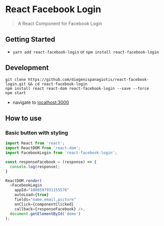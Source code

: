 # React Facebook Login

> A React Component for Facebook Login

## Getting Started

- `yarn add react-facebook-login` or `npm install react-facebook-login`

## Development

```shell
git clone https://github.com/diogenispanagiotis/react-facebook-login.git && cd react-facebook-login
npm install react react-dom react-facebook-login --save --force
npm start
```
- navigate to [localhost:3000](http://localhost:3000)

## How to use

### Basic button with styling

```js
import React from 'react';
import ReactDOM from 'react-dom';
import FacebookLogin from 'react-facebook-login';

const responseFacebook = (response) => {
  console.log(response);
}

ReactDOM.render(
  <FacebookLogin
    appId="1088597931155576"
    autoLoad={true}
    fields="name,email,picture"
    onClick={componentClicked}
    callback={responseFacebook} />,
  document.getElementById('demo')
);
```